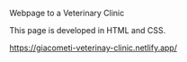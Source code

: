 Webpage to a Veterinary Clinic

This page is developed in HTML and CSS.

https://giacometi-veterinay-clinic.netlify.app/